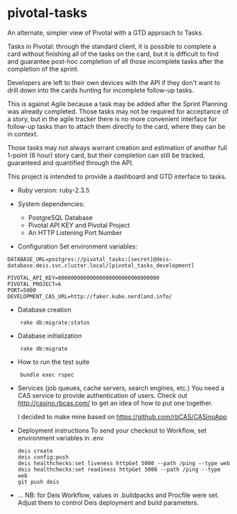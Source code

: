 # pivotal-tasks

An alternate, simpler view of Pivotal with a GTD approach to Tasks.

Tasks in Pivotal: through the standard client, it is possible to complete a
card without finishing all of the tasks on the card, but it is difficult to
find and guarantee post-hoc completion of all those incomplete tasks after the
completion of the sprint.

Developers are left to their own devices with the API if they don't want to
drill down into the cards hunting for incomplete follow-up tasks.

This is against Agile because a task may be added after the Sprint Planning was
already completed.  Those tasks may not be required for acceptance of a story,
but in the agile tracker there is no more convenient interface for follow-up
tasks than to attach them directly to the card, where they can be in context.

Those tasks may not always warrant creation and estimation of another full
1-point (6 hour) story card, but their completion can still be tracked,
guaranteed and quantified through the API.

This project is intended to provide a dashboard and GTD interface to tasks.

* Ruby version: ruby-2.3.5

* System dependencies:
  * PostgreSQL Database
  * Pivotal API KEY and Pivotal Project
  * An HTTP Listening Port Number

* Configuration
    Set environment variables:
```
DATABASE_URL=postgres://pivotal_tasks:[secret]@deis-database.deis.svc.cluster.local/[pivotal_tasks_development]

PIVOTAL_API_KEY=00000000000000000000000000000000
PIVOTAL_PROJECT=k
PORT=5000
DEVELOPMENT_CAS_URL=http://faker.kube.nerdland.info/
```

* Database creation
```
    rake db:migrate:status
```

* Database initialization
```
    rake db:migrate
```

* How to run the test suite
```
    bundle exec rspec
```

* Services (job queues, cache servers, search engines, etc.)
    You need a CAS service to provide authentication of users.  Check out
    http://casino.rbcas.com/ to get an idea of how to put one together.

    I decided to make mine based on https://github.com/rbCAS/CASinoApp

* Deployment instructions
    To send your checkout to Workflow, set environment variables in .env

    ```
    deis create
    deis config:push
    deis healthchecks:set liveness httpGet 5000 --path /ping --type web
    deis healthchecks:set readiness httpGet 5000 --path /ping --type web
    git push deis
    ```

* ...
    NB: for Deis Workflow, values in .buildpacks and Procfile were set.
    Adjust them to control Deis deployment and build parameters.
